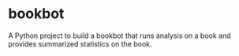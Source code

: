 # bookbot
A Python project to build a bookbot that runs analysis on a book and provides summarized statistics on the book.

